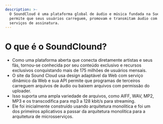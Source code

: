 ```yaml
---
description: >-
  O SoundCloud é uma plataforma global de áudio e música fundada na Suécia que
  permite que seus usuários carreguem, promovam e transmitam áudio com vários
  serviços de assinatura.
---
```


# O que é o SoundClound?

* Como uma plataforma aberta que conecta diretamente artistas e seus fãs, tornou-se conhecida por seu conteúdo exclusivo e recursos exclusivos conquistando mais de 175 milhões de usuários mensais.
* O site da Sound Cloud usa design adaptável da Web com serviço dinâmico da Web e sua API permite que programas de terceiros carreguem arquivos de áudio ou baixem arquivos com permissão do uploader.
* Isso suporta uma ampla variedade de arquivos, como AIFF, WAV, MP2, MP3 e os transcodifica para mp3 a 128 kbit/s para streaming.
* Ele foi inicialmente construído usando arquitetura monolítica e foi um dos primeiros aplicativos a passar da arquitetura monolítica para a arquitetura de microsserviços.
